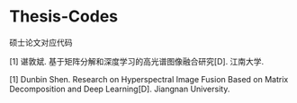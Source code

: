 # Thesis-Codes
硕士论文对应代码

[1] 谌敦斌. 基于矩阵分解和深度学习的高光谱图像融合研究[D]. 江南大学.

[1] Dunbin Shen. Research on Hyperspectral Image Fusion Based on Matrix Decomposition and Deep Learning[D]. Jiangnan University.
